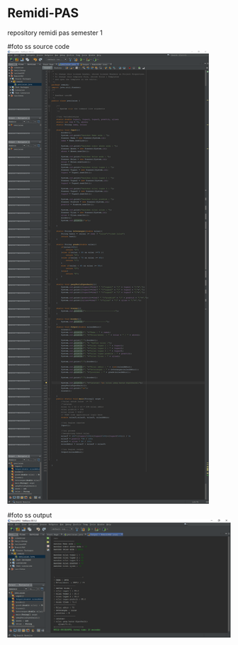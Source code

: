 # Remidi-PAS
repository remidi pas semester 1

#foto ss source code
![alt text](https://github.com/AkuraDiary/Remidi-PAS/blob/main/screenshoot%20program.png)

#foto ss output
![alt text](https://github.com/AkuraDiary/Remidi-PAS/blob/main/screenshot%20output.png)
